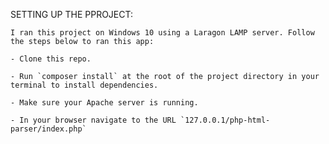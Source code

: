 SETTING UP THE PPROJECT:
    
    I ran this project on Windows 10 using a Laragon LAMP server. Follow the steps below to ran this app:
    
    - Clone this repo.
    
    - Run `composer install` at the root of the project directory in your terminal to install dependencies.
    
    - Make sure your Apache server is running.
    
    - In your browser navigate to the URL `127.0.0.1/php-html-parser/index.php`

